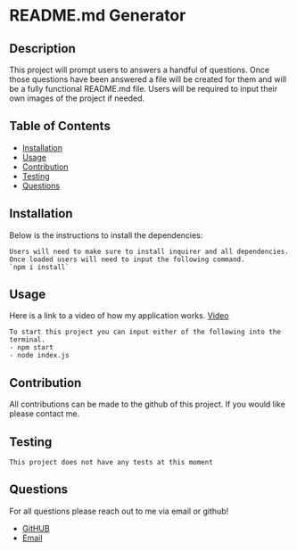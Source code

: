 
# README.md Generator

## Description

This project will prompt users to answers a handful of questions. Once those questions have been answered a file will be created for them and will be a fully functional README.md file. Users will be required to input their own images of the project if needed.

## Table of Contents

* [Installation](#installation)
* [Usage](#usage)
* [Contribution](#contribution)
* [Testing](#testing)
* [Questions](#questions)

## Installation

Below is the instructions to install the dependencies:

```
Users will need to make sure to install inquirer and all dependencies. Once loaded users will need to input the following command.
`npm i install`
```

## Usage
Here is a link to a video of how my application works.
[Video](https://youtu.be/BRPUiKScgKw)
```
To start this project you can input either of the following into the terminal.
- npm start
- node index.js

```
## Contribution

All contributions can be made to the github of this project. If you would like please contact me.

## Testing

```
This project does not have any tests at this moment
```


## Questions

For all questions please reach out to me via email or github!
* [GitHUB](https://github.com/Kcmuse)
* [Email](mailto:kcmusedev@gmail.com)

